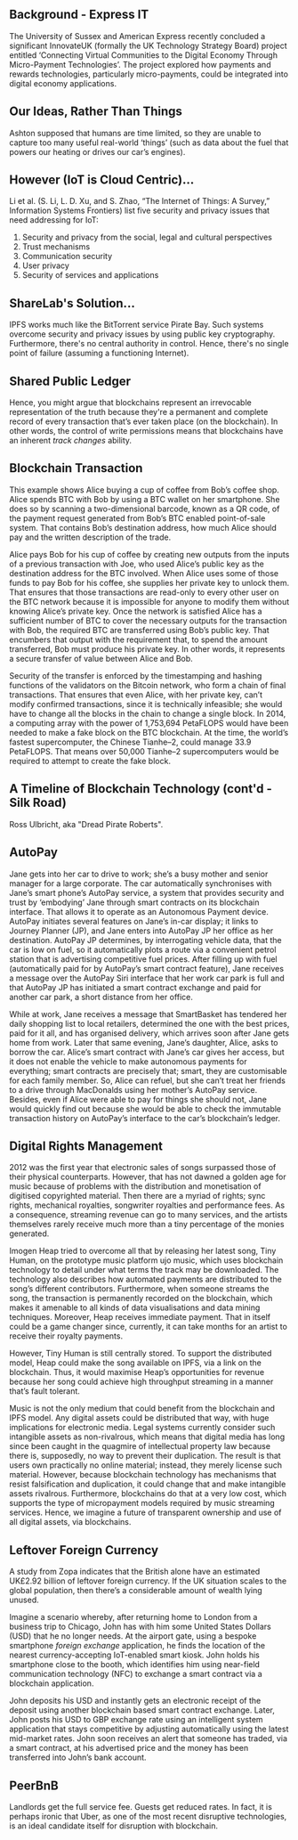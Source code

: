 ## Background - Express IT

The University of Sussex and American Express recently concluded a significant InnovateUK (formally the UK Technology Strategy Board) project entitled ‘Connecting Virtual Communities to the Digital Economy Through Micro-Payment Technologies’. The project explored how payments and rewards technologies, particularly micro-payments, could be integrated into digital economy applications.

## Our Ideas, Rather Than Things

Ashton supposed that humans are time limited, so they are unable to capture too many useful real-world ‘things’ (such as data about the fuel that powers our heating or drives our car’s engines).

## However (IoT is Cloud Centric)...

Li et al. (S. Li, L. D. Xu, and S. Zhao, “The Internet of Things: A Survey,” Information Systems Frontiers) list five security and privacy issues that need addressing for IoT: 

1. Security and privacy from the social, legal and cultural perspectives
2. Trust mechanisms
3. Communication security
4. User privacy
5. Security of services and applications

## ShareLab's Solution...

IPFS works much like the BitTorrent service Pirate Bay. 
Such systems overcome security and privacy issues by using public key cryptography. Furthermore, there's no central authority in control. Hence, there's no single point of failure (assuming a functioning Internet).

## Shared Public Ledger

Hence, you might argue that blockchains represent an irrevocable representation of the truth because they're a permanent and complete record of every transaction that’s ever taken place (on the blockchain). 
In other words, the control of write permissions means that blockchains have an inherent _track changes_ ability.

## Blockchain Transaction

This example shows Alice buying a cup of coffee from Bob’s coffee shop. Alice spends BTC with Bob by using a BTC wallet on her smartphone. She does so by scanning a two-dimensional barcode, known as a QR code, of the payment request generated from Bob’s BTC enabled point-of-sale system. That contains Bob’s destination address, how much Alice should pay and the written description of the trade.

Alice pays Bob for his cup of coffee by creating new outputs from the inputs of a previous transaction with Joe, who used Alice’s public key as the destination address for the BTC involved. When Alice uses some of those funds to pay Bob for his coffee, she supplies her private key to unlock them. That ensures that those transactions are read-only to every other user on the BTC network because it is impossible for anyone to modify them without knowing Alice’s private key. Once the network is satisfied Alice has a sufficient number of BTC to cover the necessary outputs for the transaction with Bob, the required BTC are transferred using Bob’s public key. That encumbers that output with the requirement that, to spend the amount transferred, Bob must produce his private key. In other words, it represents a secure transfer of value between Alice and Bob. 

Security of the transfer is enforced by the timestamping and hashing functions of the validators on the Bitcoin network, who form a chain of final transactions. That ensures that even Alice, with her private key, can’t modify confirmed transactions, since it is technically infeasible; she would have to change all the blocks in the chain to change a single block. In 2014, a computing array with the power of 1,753,694 PetaFLOPS would have been needed to make a fake block on the BTC blockchain. At the time, the world’s fastest supercomputer, the Chinese Tianhe–2, could manage 33.9 PetaFLOPS. That means over 50,000 Tianhe–2 supercomputers would be required to attempt to create the fake block.

## A Timeline of Blockchain Technology (cont'd - Silk Road)

Ross Ulbricht, aka "Dread Pirate Roberts".

## AutoPay

Jane gets into her car to drive to work; she’s a busy mother and senior manager for a large corporate. The car automatically synchronises with Jane’s smart phone’s AutoPay service, a system that provides security and trust by ‘embodying’ Jane through smart contracts on its blockchain interface. That allows it to operate as an Autonomous Payment device. AutoPay initiates several features on Jane’s in-car display; it links to Journey Planner (JP), and Jane enters into AutoPay JP her office as her destination. AutoPay JP determines, by interrogating vehicle data, that the car is low on fuel, so it automatically plots a route via a convenient petrol station that is advertising competitive fuel prices. After filling up with fuel (automatically paid for by AutoPay’s smart contract feature), Jane receives a message over the AutoPay Siri interface that her work car park is full and that AutoPay JP has initiated a smart contract exchange and paid for another car park, a short distance from her office.

While at work, Jane receives a message that SmartBasket has tendered her daily shopping list to local retailers, determined the one with the best prices, paid for it all, and has organised delivery, which arrives soon after Jane gets home from work. Later that same evening, Jane’s daughter, Alice, asks to borrow the car. Alice’s smart contract with Jane’s car gives her access, but it does not enable the vehicle to make autonomous payments for everything; smart contracts are precisely that; smart, they are customisable for each family member. So, Alice can refuel, but she can’t treat her friends to a drive through MacDonalds using her mother’s AutoPay service. Besides, even if Alice were able to pay for things she should not, Jane would quickly find out because she would be able to check the immutable transaction history on AutoPay’s interface to the car’s blockchain’s ledger.

## Digital Rights Management

2012 was the first year that electronic sales of songs surpassed those of their physical counterparts. However, that has not dawned a golden age for music because of problems with the distribution and monetisation of digitised copyrighted material. Then there are a myriad of rights; sync rights, mechanical royalties, songwriter royalties and performance fees. As a consequence, streaming revenue can go to many services, and the artists themselves rarely receive much more than a tiny percentage of the monies generated.

Imogen Heap tried to overcome all that by releasing her latest song, Tiny Human, on the prototype music platform ujo music, which uses blockchain technology to detail under what terms the track may be downloaded. The technology also describes how automated payments are distributed to the song’s different contributors. Furthermore, when someone streams the song, the transaction is permanently recorded on the blockchain, which makes it amenable to all kinds of data visualisations and data mining techniques. Moreover, Heap receives immediate payment. That in itself could be a game changer since, currently, it can take months for an artist to receive their royalty payments. 

However, Tiny Human is still centrally stored. To support the distributed model, Heap could make the song available on IPFS, via a link on the blockchain. Thus, it would maximise Heap’s opportunities for revenue because her song could achieve high throughput streaming in a manner that’s fault tolerant. 

Music is not the only medium that could benefit from the blockchain and IPFS model. Any digital assets could be distributed that way, with huge implications for electronic media. Legal systems currently consider such intangible assets as non-rivalrous, which means that digital media has long since been caught in the quagmire of intellectual property law because there is, supposedly, no way to prevent their duplication. The result is that users own practically no online material; instead, they merely license such material. However, because blockchain technology has mechanisms that resist falsification and duplication, it could change that and make intangible assets rivalrous. Furthermore, blockchains do that at a very low cost, which supports the type of micropayment models required by music streaming services. Hence, we imagine a future of transparent ownership and use of all digital assets, via blockchains.

## Leftover Foreign Currency

A study from Zopa indicates that the British alone have an estimated UK£2.92 billion of leftover foreign currency. If the UK situation scales to the global population, then there’s a considerable amount of wealth lying unused.

Imagine a scenario whereby, after returning home to London from a business trip to Chicago, John has with him some United States Dollars (USD) that he no longer needs. At the airport gate, using a bespoke smartphone _foreign exchange_ application, he finds the location of the nearest currency-accepting IoT-enabled smart kiosk. John holds his smartphone close to the booth, which identifies him using near-field communication technology (NFC) to exchange a smart contract via a blockchain application. 

John deposits his USD and instantly gets an electronic receipt of the deposit using another blockchain based smart contract exchange. Later,
John posts his USD to GBP exchange rate using an intelligent system application that stays competitive by adjusting automatically using the latest mid-market rates. John soon receives an alert that someone has traded, via a smart contract, at his advertised price and the money has been transferred into John’s bank account. 

## PeerBnB

Landlords get the full service fee. Guests get reduced rates. In fact, it is perhaps ironic that Uber, as one of the most recent disruptive technologies, is an ideal candidate itself for disruption with blockchain.
